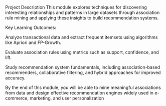 Project Description
This module explores techniques for discovering interesting relationships and patterns in large datasets through association rule mining and applying these insights to build recommendation systems.

Key Learning Outcomes:

Analyze transactional data and extract frequent itemsets using algorithms like Apriori and FP-Growth.

Evaluate association rules using metrics such as support, confidence, and lift.

Study recommendation system fundamentals, including association-based recommenders, collaborative filtering, and hybrid approaches for improved accuracy.

By the end of this module, you will be able to mine meaningful associations from data and design effective recommendation engines widely used in e-commerce, marketing, and user personalization
